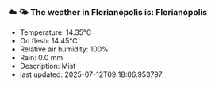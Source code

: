 ### ☁️ 🌤️  The weather in Florianópolis is: Florianópolis

- Temperature: 14.35°C
- On flesh: 14.45°C
- Relative air humidity: 100%
- Rain: 0.0 mm
- Description: Mist
- last updated: 2025-07-12T09:18:06.953797
